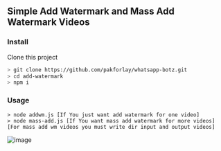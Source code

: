 ## Simple Add Watermark and Mass Add Watermark Videos

### Install
Clone this project

```bash
> git clone https://github.com/pakforlay/whatsapp-botz.git
> cd add-watermark
> npm i
```

### Usage

```
> node addwm.js [If You just want add watermark for one video]
> node mass-add.js [If You want mass add watermark for more videos]
[For mass add wm videos you must write dir input and output videos]
```
![image](https://github.com/pakforlay/add-watermark/assets/60418550/a6742e9d-ff76-4b15-8389-4aea526c51c4)
